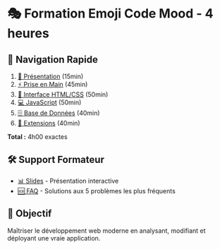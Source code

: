 # 🎭 Formation Emoji Code Mood - 4 heures

## 🚀 Navigation Rapide
1. [🎯 Présentation](00-presentation.md) (15min)
2. [⚡ Prise en Main](01-prise-en-main.md) (45min)  
3. [🎨 Interface HTML/CSS](02-interface-html-css.md) (50min)
4. [💻 JavaScript](03-javascript-interactif.md) (50min)
5. [🗄️ Base de Données](04-base-donnees-temps-reel.md) (40min)
6. [🔧 Extensions](06-projet-extension.md) (40min)

**Total :** 4h00 exactes

## 🛠️ Support Formateur
- [📊 Slides](slides-presentation.html) - Présentation interactive
- [🆘 FAQ](faq-rapide.md) - Solutions aux 5 problèmes les plus fréquents

## 🎯 Objectif
Maîtriser le développement web moderne en analysant, modifiant et déployant une vraie application.
